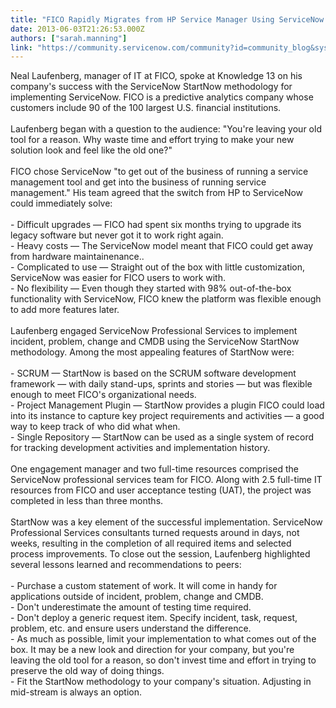 ```yaml
---
title: "FICO Rapidly Migrates from HP Service Manager Using ServiceNow StartNow Methodology"
date: 2013-06-03T21:26:53.000Z
authors: ["sarah.manning"]
link: "https://community.servicenow.com/community?id=community_blog&sys_id=4ebcea25dbd0dbc01dcaf3231f9619b8"
---
```

<p>Neal Laufenberg, manager of IT at FICO, spoke at Knowledge 13 on his company's success with the ServiceNow StartNow methodology for implementing ServiceNow. FICO is a predictive analytics company whose customers include 90 of the 100 largest U.S. financial institutions.<br /><br />Laufenberg began with a question to the audience: "You're leaving your old tool for a reason. Why waste time and effort trying to make your new solution look and feel like the old one?" <br /><br />FICO chose ServiceNow "to get out of the business of running a service management tool and get into the business of running service management." His team agreed that the switch from HP to ServiceNow could immediately solve:<br /><br />- Difficult upgrades — FICO had spent six months trying to upgrade its legacy software but never got it to work right again. <br />- Heavy costs — The ServiceNow model meant that FICO could get away from hardware maintainenance..<br />- Complicated to use — Straight out of the box with little customization, ServiceNow was easier for FICO users to work with.<br />- No flexibility — Even though they started with 98% out-of-the-box functionality with ServiceNow, FICO knew the platform was flexible enough to add more features later.<br /><br />Laufenberg engaged ServiceNow Professional Services to implement incident, problem, change and CMDB using the ServiceNow StartNow methodology. Among the most appealing features of StartNow were:<br /><br />- SCRUM — StartNow is based on the SCRUM software development framework — with daily stand-ups, sprints and stories — but was flexible enough to meet FICO's organizational needs.<br />- Project Management Plugin — StartNow provides a plugin FICO could load into its instance to capture key project requirements and activities — a good way to keep track of who did what when.<br />- Single Repository — StartNow can be used as a single system of record for tracking development activities and implementation history.<br /><br />One engagement manager and two full-time resources comprised the ServiceNow professional services team for FICO. Along with 2.5 full-time IT resources from FICO and user acceptance testing (UAT), the project was completed in less than three months. <br /><br />StartNow was a key element of the successful implementation. ServiceNow Professional Services consultants turned requests around in days, not weeks, resulting in the completion of all required items and selected process improvements. To close out the session, Laufenberg highlighted several lessons learned and recommendations to peers:<br /><br />- Purchase a custom statement of work. It will come in handy for applications outside of incident, problem, change and CMDB.<br />- Don't underestimate the amount of testing time required.<br />- Don't deploy a generic request item. Specify incident, task, request, problem, etc. and ensure users understand the difference.<br />- As much as possible, limit your implementation to what comes out of the box. It may be a new look and direction for your company, but you're leaving the old tool for a reason, so don't invest time and effort in trying to preserve the old way of doing things.<br />- Fit the StartNow methodology to your company's situation. Adjusting in mid-stream is always an option.</p>